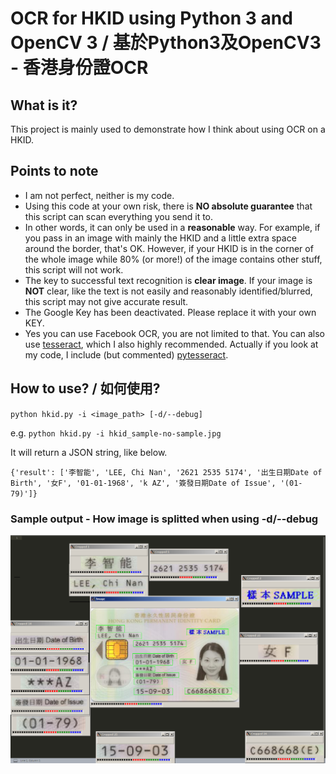 # OCR for HKID using Python 3 and OpenCV 3 / 基於Python3及OpenCV3 - 香港身份證OCR

## What is it?
This project is mainly used to demonstrate how I think about using OCR on a HKID.

## Points to note

- I am not perfect, neither is my code.
- Using this code at your own risk, there is **NO absolute guarantee** that this script can scan everything you send it to.
- In other words, it can only be used in a **reasonable** way.  For example, if you pass in an image with mainly the HKID and a little extra space around the border, that's OK.  However, if your HKID is in the corner of the whole image while 80% (or more!) of the image contains other stuff, this script will not work.
- The key to successful text recognition is **clear image**.  If your image is **NOT** clear, like the text is not easily and reasonably identified/blurred, this script may not give accurate result.
- The Google Key has been deactivated.  Please replace it with your own KEY.
- Yes you can use Facebook OCR, you are not limited to that.  You can also use [tesseract](https://github.com/tesseract-ocr/tesseract), which I also highly recommended.
Actually if you look at my code, I include (but commented) [pytesseract](https://github.com/madmaze/pytesseract).

## How to use? / 如何使用?

`python hkid.py -i <image_path> [-d/--debug]`

e.g. `python hkid.py -i hkid_sample-no-sample.jpg`

It will return a JSON string, like below.

`{'result': ['李智能', 'LEE, Chi Nan', '2621 2535 5174', '出生日期Date of Birth', '女F', '01-01-1968', 'k AZ', '簽發日期Date of Issue', '(01-79)']}`

### Sample output - How image is splitted when using -d/--debug
![OCR separate image output](https://github.com/alucard001/OCR-for-HKID/raw/master/hkid-output.png)

